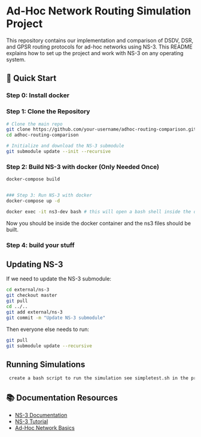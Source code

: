 # Ad-Hoc Network Routing Simulation Project

This repository contains our implementation and comparison of DSDV, DSR, and GPSR routing protocols for ad-hoc networks using NS-3. This README explains how to set up the project and work with NS-3 on any operating system.

## 🚀 Quick Start

### Step 0: Install docker 

### Step 1: Clone the Repository

```bash
# Clone the main repo
git clone https://github.com/your-username/adhoc-routing-comparison.git
cd adhoc-routing-comparison

# Initialize and download the NS-3 submodule
git submodule update --init --recursive
```

### Step 2: Build NS-3 with docker (Only Needed Once)
```bash
docker-compose build


### Step 3: Run NS-3 with docker
docker-compose up -d

docker exec -it ns3-dev bash # this will open a bash shell inside the docker container 
```
Now you should be inside the docker container and the ns3 files should be built. 

### Step 4: build your stuff 


## Updating NS-3

If we need to update the NS-3 submodule:

```bash
cd external/ns-3
git checkout master
git pull
cd ../..
git add external/ns-3
git commit -m "Update NS-3 submodule"
```

Then everyone else needs to run:

```bash
git pull
git submodule update --recursive
```

## Running Simulations

```bash
 create a bash script to run the simulation see simpletest.sh in the project root 
```

## 📚 Documentation Resources

- [NS-3 Documentation](https://www.nsnam.org/documentation/)
- [NS-3 Tutorial](https://www.nsnam.org/docs/tutorial/html/)
- [Ad-Hoc Network Basics](https://www.researchgate.net/publication/221454408_Wireless_Ad-Hoc_Networks_An_Overview)

